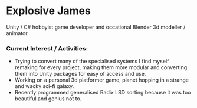 # Explosive James

Unity / C# hobbyist game developer and occational Blender 3d modeller / animator.  

### Current Interest / Activities:

* Trying to convert many of the specialised systems I find myself remaking for every project, making them more modular and converting them into Unity packages for easy of access and use.  
* Working on a personal 3d platformer game, planet hopping in a strange and wacky sci-fi galaxy.  
* Recently programmed generalised Radix LSD sorting because it was too beautiful and genius not to.
